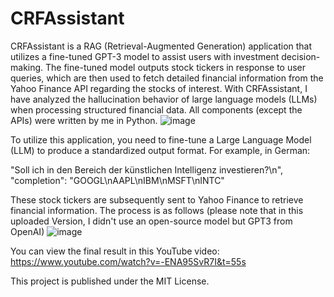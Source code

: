 # CRFAssistant
CRFAssistant is a RAG (Retrieval-Augmented Generation) application that utilizes a fine-tuned GPT-3 model to assist users with investment decision-making. The fine-tuned model outputs stock tickers in response to user queries, which are then used to fetch detailed financial information from the Yahoo Finance API regarding the stocks of interest. With CRFAssistant, I have analyzed the hallucination behavior of large language models (LLMs) when processing structured financial data. All components (except the APIs) were written by me in Python.
![image](https://github.com/FabianAltendorfer/CRFAssistant/assets/98153318/2381c824-a6b7-4451-a3bc-302104323968)

To utilize this application, you need to fine-tune a Large Language Model (LLM) to produce a standardized output format. For example, in German:

"Soll ich in den Bereich der künstlichen Intelligenz investieren?\n", "completion": "GOOGL\nAAPL\nIBM\nMSFT\nINTC"

These stock tickers are subsequently sent to Yahoo Finance to retrieve financial information. The process is as follows (please note that in this uploaded Version, I didn't use an open-source model but GPT3 from OpenAI)
![image](https://github.com/FabianAltendorfer/CRFAssistant/assets/98153318/c898f070-913d-4b0a-95ca-f28ad72d21d6)


You can view the final result in this YouTube video: https://www.youtube.com/watch?v=-ENA95SvR7I&t=55s

This project is published under the MIT License.
